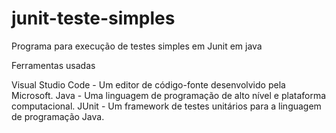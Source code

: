 # junit-teste-simples
Programa para execução de testes simples em Junit em java

Ferramentas usadas

Visual Studio Code - Um editor de código-fonte desenvolvido pela Microsoft.
Java - Uma linguagem de programação de alto nível e plataforma computacional.
JUnit - Um framework de testes unitários para a linguagem de programação Java.
